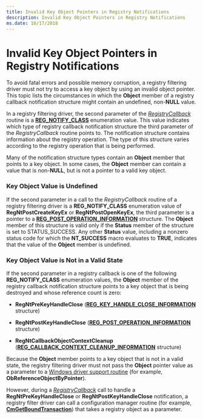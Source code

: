 ```yaml
---
title: Invalid Key Object Pointers in Registry Notifications
description: Invalid Key Object Pointers in Registry Notifications
ms.date: 10/17/2018
---
```


# Invalid Key Object Pointers in Registry Notifications


To avoid fatal errors and possible memory corruption, a registry filtering driver must not try to access a key object by using an invalid object pointer. This topic lists the circumstances in which the **Object** member of a registry callback notification structure might contain an undefined, non-**NULL** value.

In a registry filtering driver, the second parameter of the [*RegistryCallback*](/windows-hardware/drivers/ddi/wdm/nc-wdm-ex_callback_function) routine is a [**REG\_NOTIFY\_CLASS**](/windows-hardware/drivers/ddi/wdm/ne-wdm-_reg_notify_class) enumeration value. This value indicates which type of registry callback notification structure the third parameter of the *RegistryCallback* routine points to. The notification structure contains information about the registry operation. The type of this structure varies according to the registry operation that is being performed.

Many of the notification structure types contain an **Object** member that points to a key object. In some cases, the **Object** member can contain a value that is non-**NULL**, but is not a pointer to a valid key object.

### Key Object Value is Undefined

If the second parameter in a call to the *RegistryCallback* routine of a registry filtering driver is a **REG\_NOTIFY\_CLASS** enumeration value of **RegNtPostCreateKeyEx** or **RegNtPostOpenKeyEx**, the third parameter is a pointer to a [**REG\_POST\_OPERATION\_INFORMATION**](/windows-hardware/drivers/ddi/wdm/ns-wdm-_reg_post_operation_information) structure. The **Object** member of this structure is valid only if the **Status** member of the structure is set to STATUS\_SUCCESS. Any other **Status** value, including a nonzero status code for which the **NT\_SUCCESS** macro evaluates to **TRUE**, indicates that the value of the **Object** member is undefined.

### Key Object Value is Not in a Valid State

If the second parameter in a registry callback is one of the following **REG\_NOTIFY\_CLASS** enumeration values, the **Object** member of the registry callback notification structure points to a key object that is being destroyed and whose reference count is zero:

-   **RegNtPreKeyHandleClose** ([**REG\_KEY\_HANDLE\_CLOSE\_INFORMATION**](/windows-hardware/drivers/ddi/wdm/ns-wdm-_reg_key_handle_close_information) structure)

-   **RegNtPostKeyHandleClose** ([**REG\_POST\_OPERATION\_INFORMATION**](/windows-hardware/drivers/ddi/wdm/ns-wdm-_reg_post_operation_information) structure)

-   **RegNtCallbackObjectContextCleanup** ([**REG\_CALLBACK\_CONTEXT\_CLEANUP\_INFORMATION**](/windows-hardware/drivers/ddi/wdm/ns-wdm-_reg_callback_context_cleanup_information) structure)

Because the **Object** member points to a key object that is not in a valid state, the registry filtering driver must not pass the **Object** pointer value as a parameter to a [Windows driver support routine](/windows-hardware/drivers/ddi/wdm/nf-wdm-obreferenceobjectbypointer) (for example, **ObReferenceObjectByPointer**).

However, during a [*RegistryCallback*](/windows-hardware/drivers/ddi/wdm/nc-wdm-ex_callback_function) call to handle a **RegNtPreKeyHandleClose** or **RegNtPostKeyHandleClose** notification, a registry filter driver can call a configuration manager routine (for example, [**CmGetBoundTransaction**](/windows-hardware/drivers/ddi/wdm/nf-wdm-cmgetboundtransaction)) that takes a registry object as a parameter.

 

